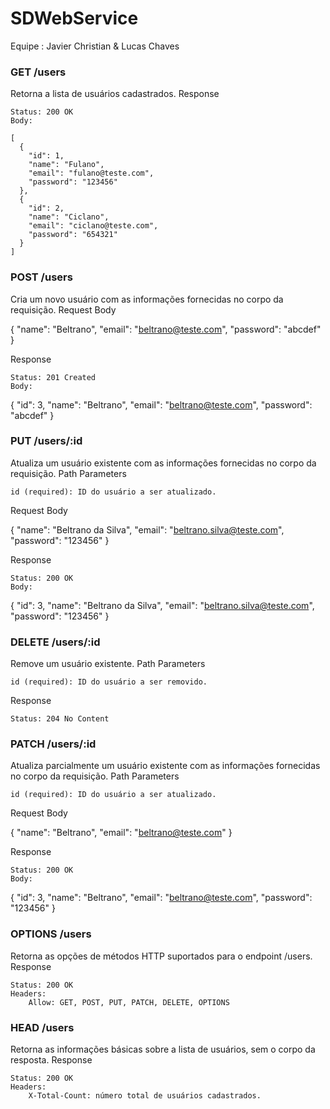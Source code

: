 # SDWebService

Equipe : Javier Christian & Lucas Chaves


### GET /users

Retorna a lista de usuários cadastrados.
Response

    Status: 200 OK
    Body:

    [
      {
        "id": 1,
        "name": "Fulano",
        "email": "fulano@teste.com",
        "password": "123456"
      },
      {
        "id": 2,
        "name": "Ciclano",
        "email": "ciclano@teste.com",
        "password": "654321"
      }
    ]

### POST /users

Cria um novo usuário com as informações fornecidas no corpo da requisição.
Request Body


{
  "name": "Beltrano",
  "email": "beltrano@teste.com",
  "password": "abcdef"
}

Response

    Status: 201 Created
    Body:

{
  "id": 3,
  "name": "Beltrano",
  "email": "beltrano@teste.com",
  "password": "abcdef"
}

### PUT /users/:id

Atualiza um usuário existente com as informações fornecidas no corpo da requisição.
Path Parameters

    id (required): ID do usuário a ser atualizado.

Request Body

{
  "name": "Beltrano da Silva",
  "email": "beltrano.silva@teste.com",
  "password": "123456"
}

Response

    Status: 200 OK
    Body:

{
  "id": 3,
  "name": "Beltrano da Silva",
  "email": "beltrano.silva@teste.com",
  "password": "123456"
}

### DELETE /users/:id

Remove um usuário existente.
Path Parameters

    id (required): ID do usuário a ser removido.

Response

    Status: 204 No Content

### PATCH /users/:id

Atualiza parcialmente um usuário existente com as informações fornecidas no corpo da requisição.
Path Parameters

    id (required): ID do usuário a ser atualizado.

Request Body

{
  "name": "Beltrano",
  "email": "beltrano@teste.com"
}

Response

    Status: 200 OK
    Body:

{
  "id": 3,
  "name": "Beltrano",
  "email": "beltrano@teste.com",
  "password": "123456"
}

### OPTIONS /users

Retorna as opções de métodos HTTP suportados para o endpoint /users.
Response

    Status: 200 OK
    Headers:
        Allow: GET, POST, PUT, PATCH, DELETE, OPTIONS

### HEAD /users

Retorna as informações básicas sobre a lista de usuários, sem o corpo da resposta.
Response

    Status: 200 OK
    Headers:
        X-Total-Count: número total de usuários cadastrados.
        
